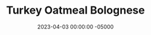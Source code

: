 ---
layout: post
title:  "Turkey Oatmeal Bolognese"
date:   2023-04-03 00:00:00 -05000
categories: 
- Recipes
- Meme Recipes
permalink: /recipes/bolognese-oats
image: /assets/Food/Meme/Bolognese/bolognese-oats.jpg
ing: bologneseoats-ing
facts: bologneseoats-facts
section1: Bolognese
start2: Water
section2: Oatmeal
start3: 
section3: 
start4: 
section4: 
start5: 
section5: 
Prep: 30
Rest: 
Cook: 30
Source1: 
Source2: 
whisk: https://s.samsungfood.com/tm3rb
tags: 
- oatmeal
- oats
- risotto
- risoato
- chatgpt
- ai
- bolognese sauce
- carrot
- onion
- tomato sauce
- tomato
- savory oats
Description: I have this saved under meme recipes because of the oats, but it's actually really good. The "Bolognese" is more of a meat and carrot stew, and it's served alongside a "risOATto" with quick oats, seasoned with Parmesan cheese. My brother generated this recipe as a joke with ChatGPT, and I wanted to test it out and turn it into an actual dish.
Instructions: 
- Cut the carrots and onion into a large dice and add to a dutch oven with olive oil. Just cover with water and bring to a boil. Boil until all liquid has been cooked off. Set vegetables aside.<br><br>

- Over medium heat, spray pot with olive oil and cook garlic for about a minute. Add in the meat and mash with a wooden spoon to break up clumps. Cook until browned<br><br>

- Stir in the diced tomatoes, tomato sauce, basil, oregano, and red pepper flakes. Season with salt and pepper to taste. Add the vegetables back in, and add the vinegar<br><br>

- Reduce heat to low and let simmer for 30 minutes, stirring occasionally. Stir in balsamic<br><br>

- Meanwhile, in a separate saucepan, bring water, oats and salt to a boil. Reduce to medium low and cook until tender. Mix in some grated cheese at the end (risOATto style)<br><br>

- Serve the oatmeal in bowls, and top with the bolognese
---